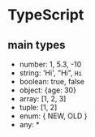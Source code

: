 # TypeScript

## main types

- number: 1, 5.3, -10
- string: 'Hi', "Hi", `Hi`
- boolean: true, false
- object: {age: 30}
- array: [1, 2, 3]
- tuple: [1, 2]
- enum: { NEW, OLD }
- any: *
